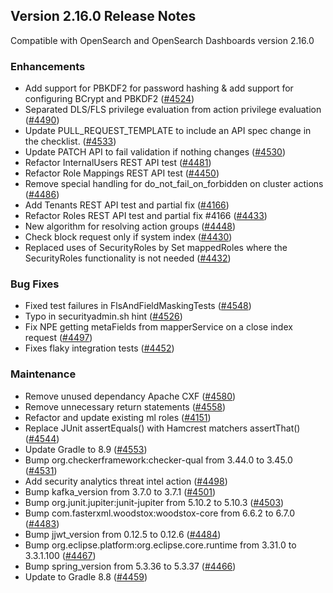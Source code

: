 ## Version 2.16.0 Release Notes

Compatible with OpenSearch and OpenSearch Dashboards version 2.16.0

### Enhancements
* Add support for PBKDF2 for password hashing & add support for configuring BCrypt and PBKDF2 ([#4524](https://github.com/opensearch-project/security/pull/4524))
* Separated DLS/FLS privilege evaluation from action privilege evaluation ([#4490](https://github.com/opensearch-project/security/pull/4490))
* Update PULL_REQUEST_TEMPLATE to include an API spec change in the checklist. ([#4533](https://github.com/opensearch-project/security/pull/4533))
* Update PATCH API to fail validation if nothing changes ([#4530](https://github.com/opensearch-project/security/pull/4530))
* Refactor InternalUsers REST API test ([#4481](https://github.com/opensearch-project/security/pull/4481))
* Refactor Role Mappings REST API test ([#4450](https://github.com/opensearch-project/security/pull/4450))
* Remove special handling for do_not_fail_on_forbidden on cluster actions ([#4486](https://github.com/opensearch-project/security/pull/4486))
* Add Tenants REST API test and partial fix ([#4166](https://github.com/opensearch-project/security/pull/4166))
* Refactor Roles REST API test and partial fix #4166 ([#4433](https://github.com/opensearch-project/security/pull/4433))
* New algorithm for resolving action groups ([#4448](https://github.com/opensearch-project/security/pull/4448))
* Check block request only if system index ([#4430](https://github.com/opensearch-project/security/pull/4430))
* Replaced uses of SecurityRoles by Set<String> mappedRoles where the SecurityRoles functionality is not needed ([#4432](https://github.com/opensearch-project/security/pull/4432))

### Bug Fixes
* Fixed test failures in FlsAndFieldMaskingTests ([#4548](https://github.com/opensearch-project/security/pull/4548))
* Typo in securityadmin.sh hint ([#4526](https://github.com/opensearch-project/security/pull/4526))
* Fix NPE getting metaFields from mapperService on a close index request ([#4497](https://github.com/opensearch-project/security/pull/4497))
* Fixes flaky integration tests ([#4452](https://github.com/opensearch-project/security/pull/4452))

### Maintenance
* Remove unused dependancy Apache CXF ([#4580](https://github.com/opensearch-project/security/pull/4580))
* Remove unnecessary return statements ([#4558](https://github.com/opensearch-project/security/pull/4558))
* Refactor and update existing ml roles ([#4151](https://github.com/opensearch-project/security/pull/4151))
* Replace JUnit assertEquals() with Hamcrest matchers assertThat() ([#4544](https://github.com/opensearch-project/security/pull/4544))
* Update Gradle to 8.9 ([#4553](https://github.com/opensearch-project/security/pull/4553))
* Bump org.checkerframework:checker-qual from 3.44.0 to 3.45.0 ([#4531](https://github.com/opensearch-project/security/pull/4531))
* Add security analytics threat intel action  ([#4498](https://github.com/opensearch-project/security/pull/4498))
* Bump kafka_version from 3.7.0 to 3.7.1 ([#4501](https://github.com/opensearch-project/security/pull/4501))
* Bump org.junit.jupiter:junit-jupiter from 5.10.2 to 5.10.3 ([#4503](https://github.com/opensearch-project/security/pull/4503))
* Bump com.fasterxml.woodstox:woodstox-core from 6.6.2 to 6.7.0 ([#4483](https://github.com/opensearch-project/security/pull/4483))
* Bump jjwt_version from 0.12.5 to 0.12.6 ([#4484](https://github.com/opensearch-project/security/pull/4484))
* Bump org.eclipse.platform:org.eclipse.core.runtime from 3.31.0 to 3.3.1.100 ([#4467](https://github.com/opensearch-project/security/pull/4467))
* Bump spring_version from 5.3.36 to 5.3.37 ([#4466](https://github.com/opensearch-project/security/pull/4466))
* Update to Gradle 8.8 ([#4459](https://github.com/opensearch-project/security/pull/4459))
